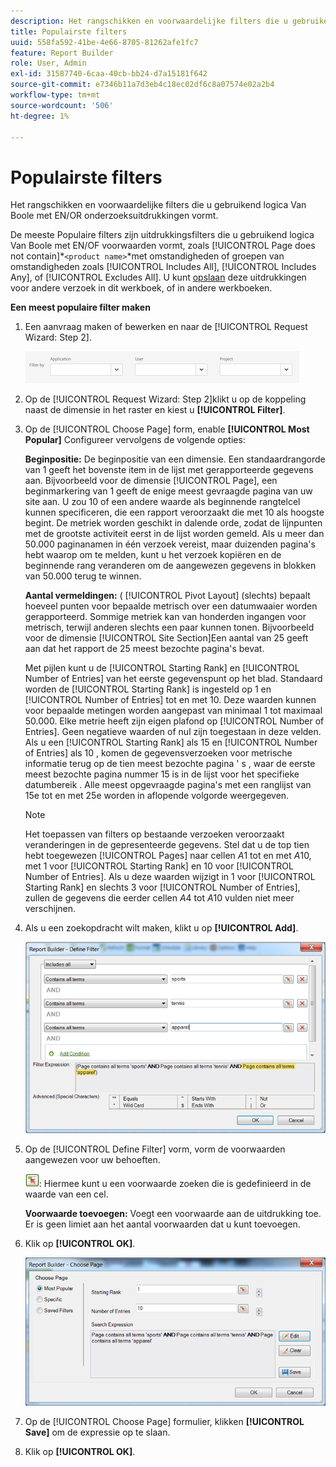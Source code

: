 ```yaml
---
description: Het rangschikken en voorwaardelijke filters die u gebruikend logica Van Boole met EN/OR onderzoeksuitdrukkingen vormt.
title: Populairste filters
uuid: 558fa592-41be-4e66-8705-81262afe1fc7
feature: Report Builder
role: User, Admin
exl-id: 31587740-6caa-40cb-bb24-d7a15181f642
source-git-commit: e7346b11a7d3eb4c18ec02df6c8a07574e02a2b4
workflow-type: tm+mt
source-wordcount: '506'
ht-degree: 1%

---
```


# Populairste filters

Het rangschikken en voorwaardelijke filters die u gebruikend logica Van Boole met EN/OR onderzoeksuitdrukkingen vormt.

De meeste Populaire filters zijn uitdrukkingsfilters die u gebruikend logica Van Boole met EN/OF voorwaarden vormt, zoals [!UICONTROL Page does not contain]*`<product name>`*met omstandigheden of groepen van omstandigheden zoals [!UICONTROL Includes All], [!UICONTROL Includes Any], of [!UICONTROL Excludes All]. U kunt [opslaan](/help/analyze/report-builder/layout/c-filter-dimensions/saved-filters.md) deze uitdrukkingen voor andere verzoek in dit werkboek, of in andere werkboeken.

**Een meest populaire filter maken**

1. Een aanvraag maken of bewerken en naar de [!UICONTROL Request Wizard: Step 2].

   ![Stapinfo](/help/admin/admin/assets/filter.png)

1. Op de [!UICONTROL Request Wizard: Step 2]klikt u op de koppeling naast de dimensie in het raster en kiest u **[!UICONTROL Filter]**.
1. Op de [!UICONTROL Choose Page] form, enable **[!UICONTROL Most Popular]** Configureer vervolgens de volgende opties:

   **Beginpositie:** De beginpositie van een dimensie. Een standaardrangorde van 1 geeft het bovenste item in de lijst met gerapporteerde gegevens aan. Bijvoorbeeld voor de dimensie [!UICONTROL Page], een beginmarkering van 1 geeft de enige meest gevraagde pagina van uw site aan. U zou 10 of een andere waarde als beginnende rangtelcel kunnen specificeren, die een rapport veroorzaakt die met 10 als hoogste begint. De metriek worden geschikt in dalende orde, zodat de lijnpunten met de grootste activiteit eerst in de lijst worden gemeld. Als u meer dan 50.000 paginanamen in één verzoek vereist, maar duizenden pagina&#39;s hebt waarop om te melden, kunt u het verzoek kopiëren en de beginnende rang veranderen om de aangewezen gegevens in blokken van 50.000 terug te winnen.

   **Aantal vermeldingen:** ( [!UICONTROL Pivot Layout] (slechts) bepaalt hoeveel punten voor bepaalde metrisch over een datumwaaier worden gerapporteerd. Sommige metriek kan van honderden ingangen voor metrisch, terwijl anderen slechts een paar kunnen tonen. Bijvoorbeeld voor de dimensie [!UICONTROL Site Section]Een aantal van 25 geeft aan dat het rapport de 25 meest bezochte pagina&#39;s bevat.

   Met pijlen kunt u de [!UICONTROL Starting Rank] en [!UICONTROL Number of Entries] van het eerste gegevenspunt op het blad. Standaard worden de [!UICONTROL Starting Rank] is ingesteld op 1 en [!UICONTROL Number of Entries] tot en met 10. Deze waarden kunnen voor bepaalde metingen worden aangepast van minimaal 1 tot maximaal 50.000. Elke metrie heeft zijn eigen plafond op [!UICONTROL Number of Entries]. Geen negatieve waarden of nul zijn toegestaan in deze velden. Als u een [!UICONTROL Starting Rank] als 15 en [!UICONTROL Number of Entries] als 10 , komen de gegevensverzoeken voor metrische informatie terug op de tien meest bezochte pagina &#39; s , waar de eerste meest bezochte pagina nummer 15 is in de lijst voor het specifieke datumbereik . Alle meest opgevraagde pagina&#39;s met een ranglijst van 15e tot en met 25e worden in aflopende volgorde weergegeven.

   >[!NOTE]
   >
   >Het toepassen van filters op bestaande verzoeken veroorzaakt veranderingen in de gepresenteerde gegevens. Stel dat u de top tien hebt toegewezen [!UICONTROL Pages] naar cellen $A$1 tot en met $A$10, met 1 voor [!UICONTROL Starting Rank] en 10 voor [!UICONTROL Number of Entries]. Als u deze waarden wijzigt in 1 voor [!UICONTROL Starting Rank] en slechts 3 voor [!UICONTROL Number of Entries], zullen de gegevens die eerder cellen $A$4 tot $A$10 vulden niet meer verschijnen.

1. Als u een zoekopdracht wilt maken, klikt u op **[!UICONTROL Add]**.

   ![Stapinfo](assets/expressions_define_filter.png)

1. Op de [!UICONTROL Define Filter] vorm, vorm de voorwaarden aangewezen voor uw behoeften.

   ![select_cell_icon.png](assets/select_cell_icon.png): Hiermee kunt u een voorwaarde zoeken die is gedefinieerd in de waarde van een cel.

   **Voorwaarde toevoegen:** Voegt een voorwaarde aan de uitdrukking toe. Er is geen limiet aan het aantal voorwaarden dat u kunt toevoegen.

1. Klik op **[!UICONTROL OK]**.

   ![Stapinfo](assets/choose_page_02.png)

1. Op de [!UICONTROL Choose Page] formulier, klikken **[!UICONTROL Save]** om de expressie op te slaan.
1. Klik op **[!UICONTROL OK]**.
